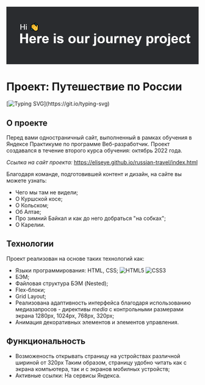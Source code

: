 ![Проект: Путешествие по России](./images/readme.png)
# Проект: Путешествие по России

[![Typing SVG](https://readme-typing-svg.demolab.com?font=Inter&size=25&duration=4000&pause=50&width=600&height=40&lines=%D0%9F%D1%80%D0%B8%D0%B2%D0%B5%D1%82!+;%D0%9F%D0%B5%D1%80%D0%B5%D0%B4+%D0%B2%D0%B0%D0%BC%D0%B8+%D0%BF%D1%80%D0%BE%D0%B5%D0%BA%D1%82+%D0%BE+%D0%BF%D1%83%D1%82%D0%B5%D1%88%D0%B5%D1%81%D1%82%D0%B2%D0%B8%D0%B8+%D1%87%D0%B5%D1%80%D0%B5%D0%B7+%D0%B2%D1%81%D1%8E+%D0%A0%D0%BE%D1%81%D1%81%D0%B8%D1%8E;%D0%98+%D1%82%D0%B0%D0%BA...+%D0%B2+%D0%BF%D1%83%D1%82%D1%8C!;%D0%9F%D1%81%D0%BA%D0%BE%D0%B2;%D0%92%D0%B5%D0%BB%D0%B8%D0%BA%D0%B8%D0%B9+%D0%9D%D0%BE%D0%B2%D0%B3%D0%BE%D1%80%D0%BE%D0%B4;%D0%A2%D0%B2%D0%B5%D1%80%D1%8C;%D0%AF%D1%80%D0%BE%D1%81%D0%BB%D0%B0%D0%B2%D0%BB%D1%8C;%D0%9C%D0%B0%D0%BD%D1%82%D1%83%D1%80%D0%BE%D0%B2%D0%BE;%D0%9A%D0%BE%D1%82%D0%B5%D0%BB%D1%8C%D0%BD%D0%B8%D1%87-1;%D0%93%D0%BB%D0%B0%D0%B7%D0%BE%D0%B2;%D0%9F%D0%B5%D1%80%D0%BC%D1%8C;%D0%95%D0%BA%D0%B0%D1%82%D0%B5%D1%80%D0%B8%D0%BD%D0%B1%D1%83%D1%80%D0%B3;%D0%A2%D1%8E%D0%BC%D0%B5%D0%BD%D1%8C;%D0%9E%D0%BC%D1%81%D0%BA;%D0%9A%D1%80%D0%B0%D1%81%D0%BD%D0%BE%D1%8F%D1%80%D1%81%D0%BA;%D0%A3%D0%BB%D0%B0%D0%BD-%D0%A3%D0%B4%D1%8D;%D0%90+%D1%81%D0%BA%D0%BE%D0%BB%D1%8C%D0%BA%D0%BE+%D0%B8%D0%BD%D1%82%D0%B5%D1%80%D0%B5%D1%81%D0%BD%D1%8B%D1%85+%D0%B8+%D0%B6%D0%B8%D0%B2%D0%BE%D0%BF%D0%B8%D1%81%D0%BD%D1%8B%D1%85+%D0%BC%D0%B5%D1%81%D1%82!)](https://git.io/typing-svg)
## О проекте
Перед вами одностраничный сайт, выполненный в рамках обучения в Яндексе Практикуме
по программе Веб-разработчик.
Проект создавался в течение второго курса обучения: октябрь 2022 года.

*Ссылка на сайт проекта:*
https://eliseye.github.io/russian-travel/index.html

Благодаря команде, подготовившей контент и дизайн,
на сайте вы можете узнать:

* Чего мы там не видели;
* О Куршской косе;
* О Кольском;
* Об Алтае;
* Про зимний Байкал и как до него добраться "на собках";
* О Карелии.

## Технологии

Проект реализован на основе таких технологий как:

* Языки программирования: HTML, CSS; ![HTML5](https://img.shields.io/badge/html5-%23E34F26.svg?style=for-the-badge&logo=html5&logoColor=white) ![CSS3](https://img.shields.io/badge/css3-%231572B6.svg?style=for-the-badge&logo=css3&logoColor=white)
* БЭМ;
* Файловая структура БЭМ (Nested);
* Flex-блоки;
* Grid Layout;
* Реализована адаптивность интерфейса благодаря использованию медиазапросов - директивы *media*
  с контрольными размерами экрана 1280px, 1024px, 768px, 320px;
* Анимация декоративных элементов и элементов управления.

## Функциональность

* Возможеность открывать страницу на устройствах различной шириной от 320px
  Таким образом, страницу удобно читать как с экрана компьютера, так и с экранов мобилных устройств;
* Активные ссылки: На сервисы Яндекса.
